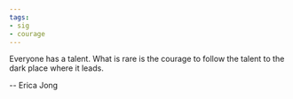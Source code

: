 ```yaml
---
tags:
- sig
- courage
---
```




Everyone has a talent. What is rare is the courage to follow the talent to the dark place where it leads. 

-- Erica Jong